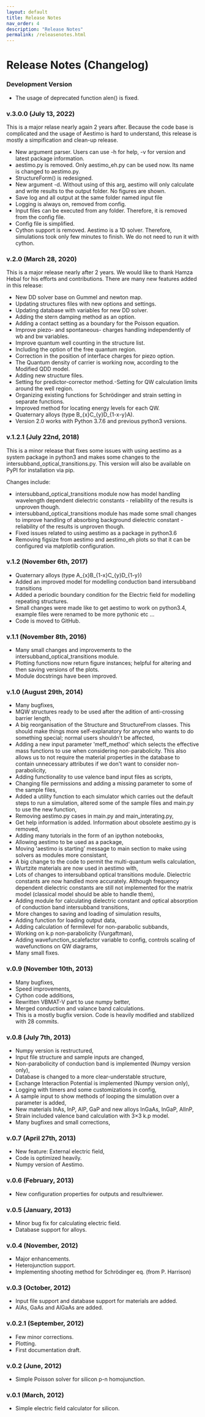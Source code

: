 ```yaml
---
layout: default
title: Release Notes
nav_order: 4
description: "Release Notes"
permalink: /releasenotes.html
---
```


# Release Notes (Changelog)

### Development Version

- The usage of deprecated function alen() is fixed.

### v.3.0.0 (July 13, 2022)
This is a major relase nearly again 2 years after. Because the code base is complicated and the usage of Aestimo is hard to understand, this release is mostly a simpification and clean-up release. 
- New argument parser. Users can use -h for help, -v for version and latest package information.
- aestimo.py is removed. Only aestimo_eh.py can be used now. Its name is changed to aestimo.py.
- StructureForm() is redesigned.
- New argument -d. Without using of this arg, aestimo will only calculate and write results to the output folder. No figures are shown.
- Save log and all output at the same folder named input file
- Logging is always on, removed from config.
- Input files can be executed from any folder. Therefore, it is removed from the config file.
- Config file is simplified.
- Cython support is removed. Aestimo is a 1D solver. Therefore, simulations took only few minutes to finish. We do not need to run it with cython.

### v.2.0 (March 28, 2020)
This is a major release nearly after 2 years. We would like to thank Hamza Hebal for his efforts and contributions. There are many new features added in this release:
- New DD solver base on Gummel and newton map.
- Updating structures files with new options and settings.
- Updating database with variables for new DD solver.
- Adding the stern damping method as an option.
- Adding a contact setting as a boundary for the Poisson equation.
- Improve piezo- and spontaneous- charges handling independently of wb and bw variables.
- Improve quantum well counting in the structure list.
- Including the option of the free quantum region.
- Correction in the position of interface charges for piezo option.
- The Quantum density of carrier is working now, according to the Modified QDD model.
- Adding new structure files.
- Setting for predictor-corrector method.-Setting for QW calculation limits around the well region.
- Organizing existing functions for Schrödinger and strain setting in separate functions.
- Improved method for locating energy levels for each QW.
- Quaternary alloys (type B_{x}C_{y}D_{1-x-y}A).
- Version 2.0 works with Python 3.7.6 and previous python3 versions.

### v.1.2.1 (July 22nd, 2018)

This is a minor release that fixes some issues with using aestimo as a system package in python3 and makes some changes to the intersubband_optical_transitions.py. This version will also be available on PyPI for installation via pip.

Changes include:

- intersubband_optical_transitions module now has model handling wavelength dependent dielectric constants - reliability of the results is unproven though.
- intersubband_optical_transitions module has made some small changes to improve handling of absorbing background dielectric constant - reliability of the results is unproven though.
- Fixed issues related to using aestimo as a package in python3.6
- Removing figsize from aestimo and aestimo_eh plots so that it can be configured via matplotlib configuration.

### v.1.2 (November 6th, 2017)

*	Quaternary alloys (type A_{x}B_{1-x}C_{y}D_{1-y})
*	Added an improved model for modelling conduction band intersubband transitions
*	Added a periodic boundary condition for the Electric field for modelling repeating structures.
*	Small changes were made like to get aestimo to work on python3.4, example files were renamed to be more pythonic etc ...
* 	Code is moved to GitHub.

### v.1.1 (November 8th, 2016)

*    Many small changes and improvements to the intersubband\_optical\_transitions module.
*    Plotting functions now return figure instances; helpful for altering and then saving versions of the plots.
*    Module docstrings have been improved.

### v.1.0 (August 29th, 2014)

*    Many bugfixes,
*    MQW structures ready to be used after the adition of anti-crossing barrier length,
*    A big reorganisation of the Structure and StructureFrom classes. This should make things more self-explanatory for anyone who wants to do something special; normal users shouldn't be affected,
*    Adding a new input parameter 'meff_method' which selects the effective mass functions to use when considering non-parabolicity. This also allows us to not require the material properties in the database to contain unnecessary attributes if we don't want to consider non-parabolicity,
*    Adding functionality to use valence band input files as scripts,
*    Changing file permissions and adding a missing parameter to some of the sample files,
*    Added a utility function to each simulator which carries out the default steps to run a simulation, altered some of the sample files and main.py to use the new function, 
*    Removing aestimo.py cases in main.py and main_interating.py,
*    Get help information is added. Information about obsolete aestimo.py is removed,
*    Adding many tutorials in the form of an ipython notebooks,
*    Allowing aestimo to be used as a package,
*    Moving 'aestimo is starting' message to main section to make using solvers as modules more consistant,
*    A big change to the code to permit the multi-quantum wells calculation,
*    Wurtzite materials are now used in aestimo with,
*    Lots of changes to intersubband optical transitions module. Dielectric constants are now handled more accurately. Although frequency dependent dielectric constants are still not implemented for the matrix model (classical model should be able to handle them),
*    Adding module for calculating dielectric constant and optical absorption of conduction band intersubband transitions,
*    More changes to saving and loading of simulation results,
*    Adding function for loading output data,
*    Adding calculation of fermilevel for non-parabolic subbands,
*    Working on k.p non-parabolicity (Vurgaftman),
*    Adding wavefunction_scalefactor variable to config, controls scaling of wavefunctions on QW diagrams,
*    Many small fixes.

### v.0.9 (November 10th, 2013)

*    Many bugfixes,
*    Speed improvements,
*    Cython code additions,
*    Rewritten VBMAT-V part to use numpy better,
*    Merged conduction and valance band calculations.
*    This is a mostly bugfix version. Code is heavily modified and stabilized with 28 commits.

### v.0.8 (July 7th, 2013)

*    Numpy version is restructured,
*    Input file structure and sample inputs are changed,
*    Non-parabolicity of conduction band is implemented (Numpy version only),
*    Database is changed to a more clear-understable structure,
*    Exchange Interaction Potential is implemented (Numpy version only),
*    Logging with timers and some customizations in config,
*    A sample input to show methods of looping the simulation over a parameter is added,
*    New materials InAs, InP, AlP, GaP and new alloys InGaAs, InGaP, AlInP,
*    Strain included valence band calculation with 3×3 k.p model.
*    Many bugfixes and small corrections,

### v.0.7 (April 27th, 2013)

*    New feature: External electric field,
*    Code is optimized heavily.
*    Numpy version of Aestimo.

### v.0.6 (February, 2013)

*    New configuration properties for outputs and resultviewer.

### v.0.5 (January, 2013)

*    Minor bug fix for calculating electric field.
*    Database support for alloys.

### v.0.4 (November, 2012)

*    Major enhancements.
*    Heterojunction support.
*    Implementing shooting method for Schrödinger eq. (from P. Harrison)

### v.0.3 (October, 2012)

*    Input file support and database support for materials are added.
*    AlAs, GaAs and AlGaAs are added.

### v.0.2.1 (September, 2012)

*    Few minor corrections.
*    Plotting.
*    First documentation draft.

### v.0.2 (June, 2012)

*    Simple Poisson solver for silicon p-n homojunction.

### v.0.1 (March, 2012)

*    Simple electric field calculator for silicon.
